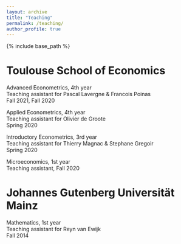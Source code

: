 ```yaml
---
layout: archive
title: "Teaching"
permalink: /teaching/
author_profile: true
---
```


{% include base_path %}


**Toulouse School of Economics**
======
Advanced Econometrics, 4th year  
Teaching assistant for Pascal Lavergne \& Francois Poinas  
Fall 2021, Fall 2020  

Applied Econometrics, 4th year  
Teaching assistant for Olivier de Groote  
Spring 2020

Introductory Econometrics, 3rd year  
Teaching assistant for Thierry Magnac \& Stephane Gregoir  
Spring 2020

Microeconomics, 1st year  
Teaching assistant, Fall 2020


**Johannes Gutenberg Universität Mainz**
======
Mathematics, 1st year  
Teaching assistant for Reyn van Ewijk  
Fall 2014
